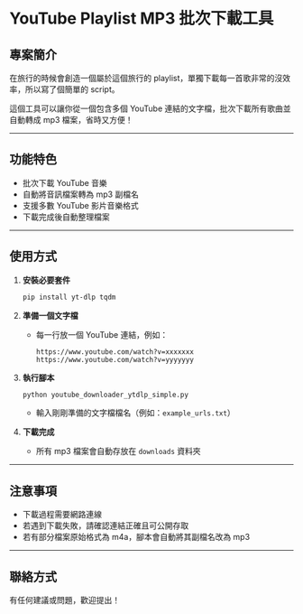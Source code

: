 # YouTube Playlist MP3 批次下載工具

## 專案簡介
在旅行的時候會創造一個屬於這個旅行的 playlist，單獨下載每一首歌非常的沒效率，所以寫了個簡單的 script。

這個工具可以讓你從一個包含多個 YouTube 連結的文字檔，批次下載所有歌曲並自動轉成 mp3 檔案，省時又方便！

---

## 功能特色
- 批次下載 YouTube 音樂
- 自動將音訊檔案轉為 mp3 副檔名
- 支援多數 YouTube 影片音樂格式
- 下載完成後自動整理檔案

---

## 使用方式

1. **安裝必要套件**
   ```bash
   pip install yt-dlp tqdm
   ```

2. **準備一個文字檔**
   - 每一行放一個 YouTube 連結，例如：
     ```
     https://www.youtube.com/watch?v=xxxxxxx
     https://www.youtube.com/watch?v=yyyyyyy
     ```

3. **執行腳本**
   ```bash
   python youtube_downloader_ytdlp_simple.py
   ```
   - 輸入剛剛準備的文字檔檔名（例如：`example_urls.txt`）

4. **下載完成**
   - 所有 mp3 檔案會自動存放在 `downloads` 資料夾

---

## 注意事項
- 下載過程需要網路連線
- 若遇到下載失敗，請確認連結正確且可公開存取
- 若有部分檔案原始格式為 m4a，腳本會自動將其副檔名改為 mp3

---

## 聯絡方式
有任何建議或問題，歡迎提出！ 